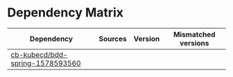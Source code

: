 # Dependency Matrix

Dependency | Sources | Version | Mismatched versions
---------- | ------- | ------- | -------------------
[cb-kubecd/bdd-spring-1578593560](https://github.com/cb-kubecd/bdd-spring-1578593560.git) |  | []() | 
